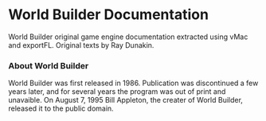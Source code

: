 # World Builder Documentation

World Builder original game engine documentation extracted using vMac and exportFL. Original texts by Ray Dunakin.

### About World Builder

World Builder was first released in 1986. Publication was discontinued a few years later, and for several years the program was out of print and unavaible. On August 7, 1995 Bill Appleton, the creater of World Builder, released it to the public domain. 
